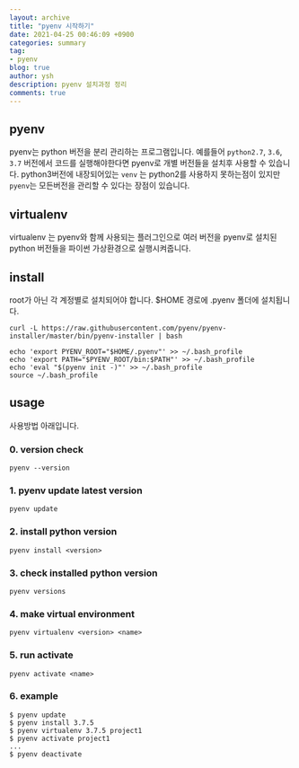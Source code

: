 ```yaml
---
layout: archive
title: "pyenv 시작하기"
date: 2021-04-25 00:46:09 +0900
categories: summary
tag:
- pyenv
blog: true
author: ysh
description: pyenv 설치과정 정리
comments: true
---
```


## pyenv
pyenv는 python 버전을 분리 관리하는 프로그램입니다. 예를들어 `python2.7`, `3.6`, `3.7` 버전에서 코드를 실행해야한다면 pyenv로 개별 버전들을 설치후 사용할 수 있습니다. python3버전에 내장되어있는 `venv` 는 python2를 사용하지 못하는점이 있지만 `pyenv`는 모든버전을 관리할 수 있다는 장점이 있습니다.

## virtualenv
virtualenv 는 pyenv와 함께 사용되는 플러그인으로 여러 버전을 pyenv로 설치된 python 버전들을 파이썬 가상환경으로 실행시켜줍니다.


## install
root가 아닌 각 계정별로 설치되어야 합니다. $HOME 경로에 .pyenv 폴더에 설치됩니다. 

```
curl -L https://raw.githubusercontent.com/pyenv/pyenv-installer/master/bin/pyenv-installer | bash

echo 'export PYENV_ROOT="$HOME/.pyenv"' >> ~/.bash_profile
echo 'export PATH="$PYENV_ROOT/bin:$PATH"' >> ~/.bash_profile
echo 'eval "$(pyenv init -)"' >> ~/.bash_profile
source ~/.bash_profile
```

## usage

사용방법 아래입니다. 
### 0. version check
```
pyenv --version
```

### 1. pyenv update latest version
```
pyenv update
```

### 2. install python version
```
pyenv install <version>
```

### 3. check installed python version
```
pyenv versions
```

### 4. make virtual environment
```
pyenv virtualenv <version> <name>
```

### 5. run activate
```
pyenv activate <name>
```

### 6. example
```
$ pyenv update
$ pyenv install 3.7.5
$ pyenv virtualenv 3.7.5 project1
$ pyenv activate project1
...
$ pyenv deactivate 
```